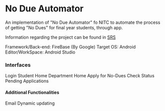# No Due Automator

An implementation of "No Due Automator" fo NITC to automate the process of getting "No Dues" for final year students, through app.

Information regarding the project can be found in [SRS](SRS.pdf)

Framework/Back-end: FireBase (By Google)
Target OS: Android
Editor/WorkSpace: Android Studio

### Interfaces
Login
Student Home
Department Home
Apply for No-Dues
Check Status
Pending Applications


#### Additional Functionalities
Email
Dynamic updating

